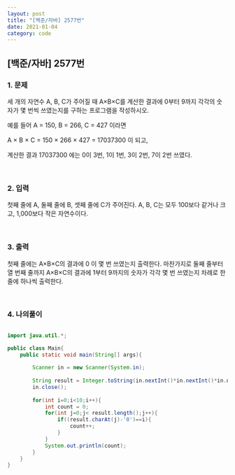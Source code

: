 ```yaml
---
layout: post
title: "[백준/자바] 2577번"
date: 2021-01-04
category: code
---
```


## [백준/자바] 2577번

### 1. 문제

세 개의 자연수 A, B, C가 주어질 때 A×B×C를 계산한 결과에 0부터 9까지 각각의 숫자가 몇 번씩 쓰였는지를 구하는 프로그램을 작성하시오.

예를 들어 A = 150, B = 266, C = 427 이라면 

A × B × C = 150 × 266 × 427 = 17037300 이 되고, 

계산한 결과 17037300 에는 0이 3번, 1이 1번, 3이 2번, 7이 2번 쓰였다.

<br>

### 2. 입력

첫째 줄에 A, 둘째 줄에 B, 셋째 줄에 C가 주어진다. A, B, C는 모두 100보다 같거나 크고, 1,000보다 작은 자연수이다.

<br>

### 3. 출력

첫째 줄에는 A×B×C의 결과에 0 이 몇 번 쓰였는지 출력한다. 마찬가지로 둘째 줄부터 열 번째 줄까지 A×B×C의 결과에 1부터 9까지의 숫자가 각각 몇 번 쓰였는지 차례로 한 줄에 하나씩 출력한다.

<br>

### 4. 나의풀이



```java

import java.util.*;

public class Main{
    public static void main(String[] args){
        
        Scanner in = new Scanner(System.in);
        
        String result = Integer.toString(in.nextInt()*in.nextInt()*in.nextInt());
        in.close();
        
        for(int i=0;i<10;i++){
            int count = 0;
            for(int j=0;j< result.length();j++){
                if((result.charAt(j)-'0')==i){
                    count++;
                }
            }
            System.out.println(count);
        }
    }
}

````
